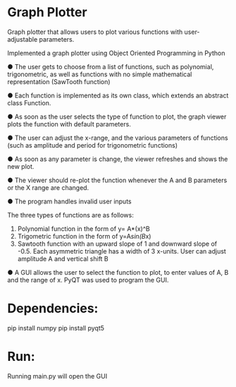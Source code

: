 # Graph Plotter
Graph plotter that allows users to plot various functions with user-adjustable parameters.

Implemented a graph plotter using Object Oriented Programming in Python

● The user gets to choose from a list of functions, such as polynomial, trigonometric, as well as functions with 
no simple mathematical representation (SawTooth function)

● Each function is implemented as its own class, which extends an abstract class Function. 

● As soon as the user selects the type of function to plot, the graph viewer plots the function with default parameters.  

● The user can adjust the x-range, and the various parameters of functions (such as amplitude and period for trigonometric functions)  

● As soon as any parameter is change, the viewer refreshes and shows the new plot. 

● The viewer should re-plot the function whenever the A and B parameters or the X
range are changed.

● The program handles invalid user inputs

The three types of functions are as follows:
1. Polynomial function in the form of y= A*(x)^B
2. Trigometric function in the form of y=A*sin(B*x)
3. Sawtooth function with an upward slope of 1 and downward slope of -0.5. Each asymmetric triangle has a width of 3 x-units. User can adjust amplitude A and vertical shift B

● A GUI allows the user to select the function to plot, to enter values of A, B and the range of x. PyQT was used to program the GUI.

# Dependencies:
pip install numpy
pip install pyqt5

# Run:
Running main.py will open the GUI